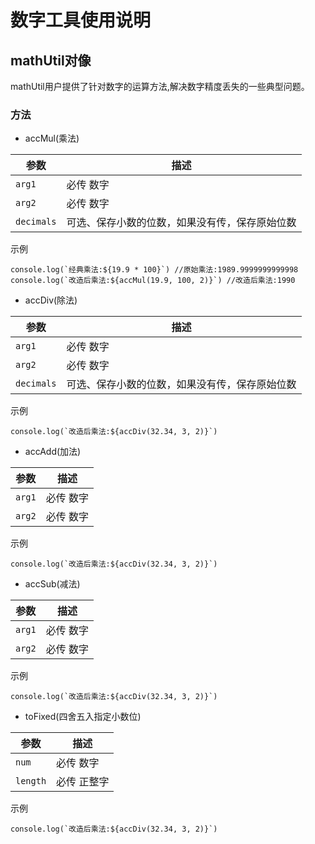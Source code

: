 # 数字工具使用说明

## mathUtil对像
mathUtil用户提供了针对数字的运算方法,解决数字精度丢失的一些典型问题。
### 方法
- accMul(乘法)

| 参数              | 描述                      |
| ----------------- | -------------------------| 
| `arg1`       | 必传    数字|
| `arg2`       | 必传    数字 |
| `decimals`       | 可选、保存小数的位数，如果没有传，保存原始位数      |

示例
```$xslt
console.log(`经典乘法:${19.9 * 100}`) //原始乘法:1989.9999999999998
console.log(`改造后乘法:${accMul(19.9, 100, 2)}`) //改造后乘法:1990
```

- accDiv(除法)

| 参数              | 描述                      |
| ----------------- | -------------------------| 
| `arg1`       | 必传    数字|
| `arg2`       | 必传    数字 |
| `decimals`       | 可选、保存小数的位数，如果没有传，保存原始位数      |

示例
```$xslt
console.log(`改造后乘法:${accDiv(32.34, 3, 2)}`) 
```
- accAdd(加法)

| 参数              | 描述                      |
| ----------------- | -------------------------| 
| `arg1`       | 必传    数字|
| `arg2`       | 必传    数字 |

示例
```$xslt
console.log(`改造后乘法:${accDiv(32.34, 3, 2)}`) 
```
- accSub(减法)

| 参数              | 描述                      |
| ----------------- | -------------------------| 
| `arg1`       | 必传    数字|
| `arg2`       | 必传    数字 |

示例
```$xslt
console.log(`改造后乘法:${accDiv(32.34, 3, 2)}`) 
```
- toFixed(四舍五入指定小数位)

| 参数              | 描述                      |
| ----------------- | -------------------------| 
| `num`       | 必传    数字|
| `length`     | 必传    正整字 |

示例
```$xslt
console.log(`改造后乘法:${accDiv(32.34, 3, 2)}`) 
```